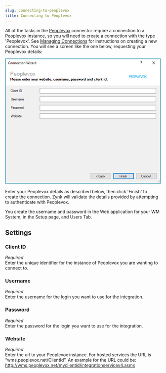 ```yaml
---
slug: connecting-to-peoplevox
title: Connecting to Peoplevox
---
```


All of the tasks in the [Peoplevox](peoplevox) connector require a connection to a Peoplevox instance, so you will need to create a connection with the type 'Peoplevox'. See [Managing Connections](managing-connections) for instructions on creating a new connection. You will see a screen like the one below, requesting your Peoplevox details:

![Connecting to Peoplevox](/assets/images/peoplevox/peoplevox-connection.png)

Enter your Peoplevox details as described below, then click 'Finish' to create the connection.  Zynk will validate the details provided by attempting to authenticate with Peoplevox.

You create the username and password in the Web application for your WM System, in the Setup page, and Users Tab.

## Settings
### Client ID
_Required_  
Enter the unique identifier for the instance of Peoplevox you are wanting to connect to.

### Username
_Required_  
Enter the username for the login you want to use for the integration.

### Password
_Required_  
Enter the password for the login you want to use for the integration.

### Website
_Required_  
Enter the url to your Peoplevox instance.  For hosted services the URL is “wms.peoplevox.net/ClientId”.  An example for the URL could be: http://wms.peoplevox.net/myclientid/integrationservicev4.asmx